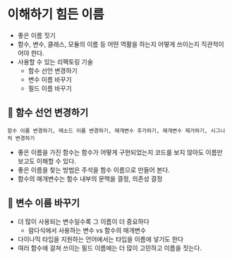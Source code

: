 # 이해하기 힘든 이름

- 좋은 이름 짓기
- 함수, 변수, 클래스, 모듈의 이름 등 어떤 역활을 하는지 어떻게 쓰이는지 직관적이어야 한다.
- 사용할 수 있는 리팩토링 기술
  + 함수 선언 변경하기
  + 변수 이름 바꾸기
  + 필드 이름 바꾸기


## :book: 함수 선언 변경하기

```
함수 이름 변경하기, 메소드 이름 변경하기, 매개변수 추가하기, 매개변수 제거하기, 시그니처 변경하기
```

- 좋은 이름을 가진 함수는 함수가 어떻게 구현되었는지 코드를 보지 않아도 이름만 보고도 이해할 수 있다.
- 좋은 이름을 찾는 방법은 주석을 함수 이름으로 만들어 본다.
- 함수의 매개변수는 함수 내부의 문맥을 결정, 의존성 결정

## :book: 변수 이름 바꾸기

- 더 많이 사용되는 변수일수록 그 이름이 더 중요하다
  + 람다식에서 사용하는 변수 vs 함수의 매개변수
- 다이나믹 타입을 지원하는 언어에서는 타입을 이름에 넣기도 한다
- 여러 함수에 걸쳐 쓰이는 필드 이름에는 더 많이 고민하고 이름을 짓는다.